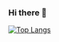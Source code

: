 ### Hi there 👋

<!--
**ChiangYintso/ChiangYintso** is a ✨ _special_ ✨ repository because its `README.md` (this file) appears on your GitHub profile.

Here are some ideas to get you started:

- 🔭 I’m currently working on ...
- 🌱 I’m currently learning ...
- 👯 I’m looking to collaborate on ...
- 🤔 I’m looking for help with ...
- 💬 Ask me about ...
- 📫 How to reach me: ...
- 😄 Pronouns: ...
- ⚡ Fun fact: ...
-->
<a href="https://github.com/ChiangYintso">
  <img align="center" alt="Top Langs" src="https://github-readme-stats.vercel.app/api/top-langs/?username=ChiangYintso&layout=compact&langs_count=8" />
</a>
